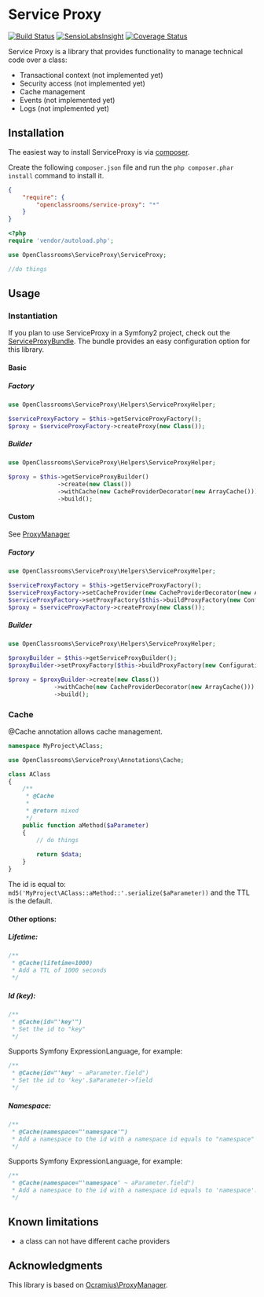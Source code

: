 # Service Proxy
[![Build Status](https://travis-ci.org/OpenClassrooms/ServiceProxy.svg?branch=master)](https://travis-ci.org/OpenClassrooms/ServiceProxy)
[![SensioLabsInsight](https://insight.sensiolabs.com/projects/e0840e44-8f14-4620-96cf-76300727e808/mini.png)](https://insight.sensiolabs.com/projects/e0840e44-8f14-4620-96cf-76300727e808)
[![Coverage Status](https://codecov.io/gh/OpenClassrooms/ServiceProxy/branch/master/graph/badge.svg)](https://codecov.io/gh/OpenClassrooms/ServiceProxy)

Service Proxy is a library that provides functionality to manage technical code over a class:
- Transactional context (not implemented yet)
- Security access (not implemented yet)
- Cache management
- Events (not implemented yet)
- Logs (not implemented yet)

## Installation
The easiest way to install ServiceProxy is via [composer](http://getcomposer.org/).

Create the following `composer.json` file and run the `php composer.phar install` command to install it.

```json
{
    "require": {
        "openclassrooms/service-proxy": "*"
    }
}
```
```php
<?php
require 'vendor/autoload.php';

use OpenClassrooms\ServiceProxy\ServiceProxy;

//do things
```
<a name="install-nocomposer"/>

## Usage
### Instantiation

If you plan to use ServiceProxy in a Symfony2 project, check out the [ServiceProxyBundle](http://github.com/openclassrooms/ServiceProxyBundle).
The bundle provides an easy configuration option for this library.

#### Basic
##### Factory
``` php
use OpenClassrooms\ServiceProxy\Helpers\ServiceProxyHelper;

$serviceProxyFactory = $this->getServiceProxyFactory();
$proxy = $serviceProxyFactory->createProxy(new Class());

```

##### Builder

``` php
use OpenClassrooms\ServiceProxy\Helpers\ServiceProxyHelper;

$proxy = $this->getServiceProxyBuilder()
              ->create(new Class())
              ->withCache(new CacheProviderDecorator(new ArrayCache()))
              ->build();
```

#### Custom
See [ProxyManager](https://github.com/Ocramius/ProxyManager)
##### Factory
``` php
use OpenClassrooms\ServiceProxy\Helpers\ServiceProxyHelper;

$serviceProxyFactory = $this->getServiceProxyFactory();
$serviceProxyFactory->setCacheProvider(new CacheProviderDecorator(new ArrayCache()));
$serviceProxyFactory->setProxyFactory($this->buildProxyFactory(new Configuration()));
$proxy = $serviceProxyFactory->createProxy(new Class());
```

##### Builder
``` php
use OpenClassrooms\ServiceProxy\Helpers\ServiceProxyHelper;

$proxyBuilder = $this->getServiceProxyBuilder();
$proxyBuilder->setProxyFactory($this->buildProxyFactory(new Configuration()));

$proxy = $proxyBuilder->create(new Class())
             ->withCache(new CacheProviderDecorator(new ArrayCache()))
             ->build();
```

### Cache
@Cache annotation allows cache management.

```php
namespace MyProject\AClass;

use OpenClassrooms\ServiceProxy\Annotations\Cache;

class AClass
{
    /**
     * @Cache
     *
     * @return mixed
     */
    public function aMethod($aParameter)
    {
        // do things
        
        return $data;
    }
}
```
The id is equal to: ```md5('MyProject\AClass::aMethod::'.serialize($aParameter))``` and the TTL is the default.

#### Other options:
##### Lifetime:
```php
/**
 * @Cache(lifetime=1000)
 * Add a TTL of 1000 seconds
 */
```
##### Id (key):
```php
/**
 * @Cache(id="'key'")
 * Set the id to "key"
 */
```
Supports Symfony ExpressionLanguage, for example:
```php
/**
 * @Cache(id="'key' ~ aParameter.field")
 * Set the id to 'key'.$aParameter->field
 */
```
##### Namespace:
```php
/**
 * @Cache(namespace="'namespace'")
 * Add a namespace to the id with a namespace id equals to "namespace" 
 */
```
Supports Symfony ExpressionLanguage, for example:
```php
/**
 * @Cache(namespace="'namespace' ~ aParameter.field")
 * Add a namespace to the id with a namespace id equals to 'namespace'.$aParameter->field
 */
```

## Known limitations
- a class can not have different cache providers

## Acknowledgments  
This library is based on [Ocramius\ProxyManager](https://github.com/Ocramius/ProxyManager).
